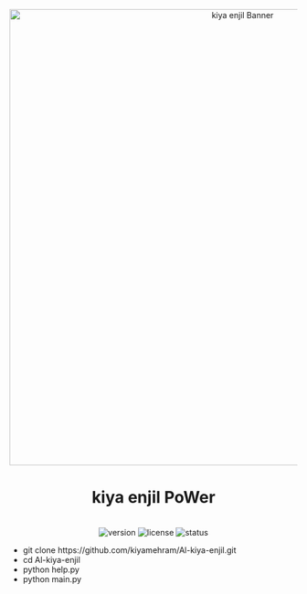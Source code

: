 <p align="center">
  <img src="https://blogger.googleusercontent.com/img/b/R29vZ2xl/AVvXsEgP5Bms696X49aNroYIVszWCN_WruYAjYTyclnI9P1AAZURyvRTEvHHh-9mTfhONjTBJ1ZpfBbfYACWA-iCozU6KeNDBsPpQnCdYZvt2F9lkeWX1UfLlG8tP3xJj8iKk1_sA-rxgI1qs5W5/s1600/cross.jpg" alt="kiya enjil Banner" width="800">
</p>

<h1 align="center"> kiya enjil PoWer</h1>
<p align="center">
  <br>
  <img src="https://img.shields.io/badge/version-1.0.0-blue" alt="version">
  <img src="https://img.shields.io/badge/license-MIT-green" alt="license">
  <img src="https://img.shields.io/badge/status-active-brightgreen" alt="status">
</p>
<ul>
<li>git clone https://github.com/kiyamehram/Al-kiya-enjil.git</li>
<li>cd Al-kiya-enjil</li>
<li>python help.py</li>
<li>python main.py</li>
</ul>
